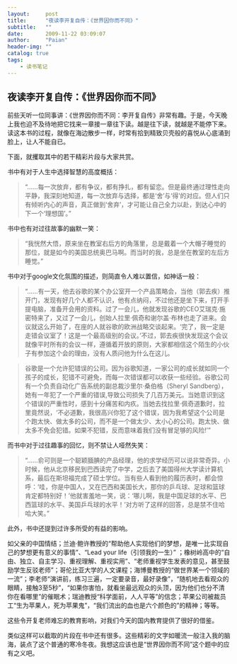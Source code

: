 ```yaml
---
layout:     post
title:      "夜读李开复自传：《世界因你而不同》"
subtitle:   ""
date:       2009-11-22 03:09:07
author:     "Paian"
header-img: ""
catalog: true
tags:
    - 读书笔记
---
```


## 夜读李开复自传：《世界因你而不同》

前些天听一位同事讲：《世界因你而不同：李开复自传》非常有趣。于是，今天晚上我也迫不及待地把它找来一章接一章往下读。越是往下读，就越是不能停下来。读这本书的过程，就像在海边散步一样，时常有拾到精致贝壳般的喜悦从心底涌到脸上，让人不能自已。

下面，就攫取其中的若干精彩片段与大家共赏。

书中有对于人生中选择智慧的高度概括：

> “……每一次放弃，都有争议，都有挣扎，都有留恋。但是最终通过理性走向平静，我深刻地知道，每一次放弃与选择，都是‘舍’与‘得’的对应。但人们只有倾听内心的声音，真正做到‘舍弃’，才可能让自己全力以赴，到达心中的下一个‘理想国’。”

书中也有对过往故事的幽默一笑：

> “我恍然大悟，原来坐在教室右后方的角落里，总是戴着一个大帽子睡觉的那位，就是如今的美国总统奥巴马啊。而当时的我，总是坐在教室的左后方睡觉。”

书中对于google文化氛围的描述，则简直令人难以置信，如神话一般：

> “……有一天，他去谷歌的某个办公室开一个产品策略会，当他（郭去疾）推开门，发现有好几个人都不认识，他有点纳闷，不过他还是坐下来，打开手提电脑，准备开会用的资料。过了一会儿，他就发现谷歌的CEO艾瑞克·施密特来了，又过了一会儿，创始人拉里·佩奇和谢尔盖·布林也走了进来。会议就这么开始了，在座的人就谷歌的欧洲战略交谈起来。‘完了，我一定是走错会议室了！这是一个最高级别的会议。’不过，郭去疾很快发现这个会议就像平时所有的会议一样，遵循着开放的原则，大家都相信这个陌生的小伙子有参加这个会的理由，没有人质问他为什么在这儿。

> 谷歌是一个允许犯错误的公司。因为谷歌知道，一家公司的成长就如同一个孩子的成长，犯错不可避免，而每一次错误都可以收获一些经验。谷歌公司有一个负责自动化广告系统的副总裁沙里尔·桑伯格（Sheryl Sandberg），她有一年犯了一个严重的错误,导致公司损失了几百万美元。当她意识到这个错误的严重性时，感到十分痛苦和内疚。当她去找拉里·佩奇道歉时，拉里竟然说，‘不必道歉，我很高兴你犯了这个错误，因为我希望这个公司是个跑太快、做太多的公司，而不是一个做太少、太小心的公司。跑太快、做太多不免会犯错。如果不犯错，反而意味着我们没有冒足够的风险!’”

而书中对于过往趣事的回忆，则不禁让人哑然失笑：

> “……俞可则是一个聪颖腼腆的产品经理，他的求学经历可以说非常奇异。小时候，他从北京移民到巴西读完了中学，之后去了美国得州大学读计算机系，最后在斯坦福完成了硕士学位。当有些人看到他的履历表时，都会惊呼：‘哇，你是中国人，又在巴西和美国长大，那你的乒乓球、足球和篮球肯定都特别好！’他就害羞地一笑，说：‘哪儿啊，我是中国足球的水平、巴西篮球的水平、美国乒乓球的水平！’对方听了这样的回答，总是禁不住哈哈大笑。”

此外，书中还提到过许多所受的有益的影响。

如父亲的中国情结；兰迪·鲍许教授的“帮助他人实现他们的梦想，是唯一比实现自己的梦想更有意义的事情”、“Lead your life（引领我的一生）” ；橡树岭高中的“自由、独立、自主学习、重视理解、重视实用”、“老师重视学生发表的意见，甚至鼓励学生反驳老师”；哥伦比亚大学的人文课程；海博曼教授的“做世界某一个领域的一流”；李老师“演讲前，练习三遍，一定要录音，最好录像”，“随机地去看观众的眼睛，接触3至5秒”，“如果你害怕，就看坐最远观众的头顶，因为他们也分不清你在看哪里”的催眠术；瑞迪教授“科学面前，人人平等”的信念；苹果公司被裁员工“生为苹果人，死为苹果鬼”，“我们流出的血也是六个颜色的”的精神；等等。

这些令开复老师难忘的教育影响，对我们今天的国内教育提供了很好的借鉴。

类似这样可以截取的片段在书中还有很多。这些精彩的文字如暖流一般注入我的脑海，装点了这个普通的寒冷冬夜。我想这应该也是“世界因你而不同”这个题中的应有之义吧。

